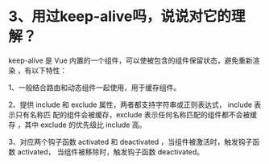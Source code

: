 
# <H2Icon />3、用过keep-alive吗，说说对它的理解？


keep-alive 是 Vue 内置的一个组件，可以使被包含的组件保留状态，避免重新渲染 ，有以下特性：

1、一般结合路由和动态组件一起使用，用于缓存组件。

2、提供 include 和 exclude 属性，两者都支持字符串或正则表达式， include 表示只有名称匹
配的组件会被缓存，exclude 表示任何名称匹配的组件都不会被缓存 ，其中 exclude 的优先级比
include 高。

3、对应两个钩子函数 activated 和 deactivated ，当组件被激活时，触发钩子函数 activated，
当组件被移除时，触发钩子函数 deactivated。















<style>

.center {
  text-align:center;
  display:flex;
  width: 100%;
  font-size: 36px;
  flex-direction: row;
  align-items: center;
  justify-content:center;  
  margin-bottom: 20px;
  margin-top: 20px;
}

.logo {
  font-size: 32px;
  font-weight: bold;
  color: #333;
}

.desc {
  font-size: 20px;
}

.row {
  height: 1px;
  width: 95%;
  background: #eee;
  margin: 5px auto 20px;
}

.action {
  text-align:center;
  margin-top: 50px;
}

.action-button {
  display: inline-block;
  font-size: 16px;
  color: #fff;
  padding: 5px 15px;
  line-hight: 45px;
  background-color: #3683d6;
  border-radius: 4px;
  transition: background-color .1s ease;
  box-sizing: border-box;
  border-bottom: 1px solid #3683d6;
}

.QR-wrapper{
  width: 100%;
  display: flex;
  flex-direction: row;
  align-items: center;
  justify-content:center;  
  margin-bottom: 50px;
  margin-top: 50px;
}

.QR-img{
  height: 200px;
  width:200px;
}
</style>

<RightMenu />